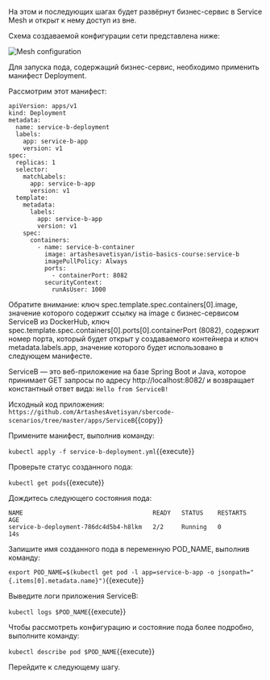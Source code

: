 На этом и последующих шагах будет развёрнут бизнес-сервис в Service Mesh и открыт к нему доступ из вне.

Схема создаваемой конфигурации сети представлена ниже:

![Mesh configuration](../assets/scheme1-b.png)

Для запуска пода, содержащий бизнес-сервис, необходимо применить манифест Deployment.

Рассмотрим этот манифест:
```
apiVersion: apps/v1
kind: Deployment
metadata:
  name: service-b-deployment
  labels:
    app: service-b-app
    version: v1
spec:
  replicas: 1
  selector:
    matchLabels:
      app: service-b-app
      version: v1
  template:
    metadata:
      labels:
        app: service-b-app
        version: v1
    spec:
      containers:
        - name: service-b-container
          image: artashesavetisyan/istio-basics-course:service-b
          imagePullPolicy: Always
          ports:
            - containerPort: 8082
          securityContext:
            runAsUser: 1000
```

Обратите внимание: ключ spec.template.spec.containers[0].image, значение которого содержит ссылку на image с бизнес-сервисом ServiceB из DockerHub, ключ spec.template.spec.containers[0].ports[0].containerPort (8082), содержит номер порта, который будет открыт у создаваемого контейнера и ключ metadata.labels.app, значение которого будет использовано в следующем манифесте.

ServiceB — это веб-приложение на базе Spring Boot и Java, которое принимает GET запросы по адресу http://localhost:8082/ и возвращает константный ответ вида: `Hello from ServiceB!`

Исходный код приложения: `https://github.com/ArtashesAvetisyan/sbercode-scenarios/tree/master/apps/ServiceB`{{copy}}

Примените манифест, выполнив команду:

`kubectl apply -f service-b-deployment.yml`{{execute}}

Проверьте статус созданного пода:

`kubectl get pods`{{execute}}

Дождитесь следующего состояния пода:
```
NAME                                    READY   STATUS    RESTARTS   AGE
service-b-deployment-786dc4d5b4-h8lkm   2/2     Running   0          14s
```

Запишите имя созданного пода в переменную POD_NAME, выполнив команду:

`export POD_NAME=$(kubectl get pod -l app=service-b-app -o jsonpath="{.items[0].metadata.name}")`{{execute}}

Выведите логи приложения ServiceB:

`kubectl logs $POD_NAME`{{execute}}

Чтобы рассмотреть конфигурацию и состояние пода более подробно, выполните команду:

`kubectl describe pod $POD_NAME`{{execute}}

Перейдите к следующему шагу.